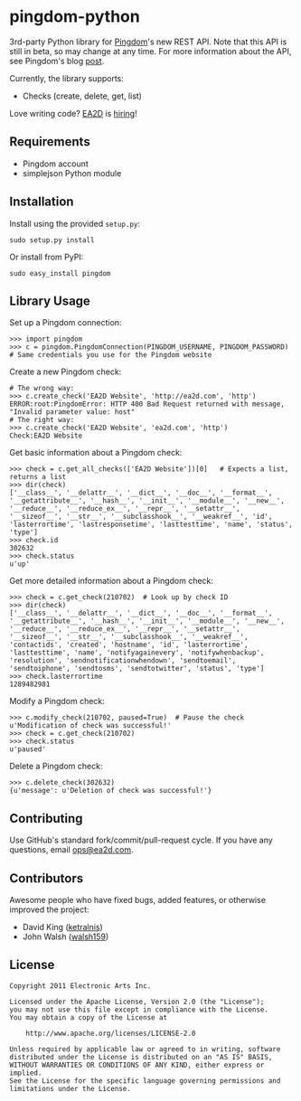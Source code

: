pingdom-python
=====================
3rd-party Python library for [Pingdom](http://pingdom.com)'s new REST API.  Note that this API is still in beta, so may change at any time.  For more information about the API, see Pingdom's blog [post](http://royal.pingdom.com/2011/03/22/new-pingdom-api-enters-public-beta/).

Currently, the library supports:

* Checks (create, delete, get, list)

Love writing code? [EA2D](http://ea2d.com) is [hiring](http://ea2d.com/jobs/)!


Requirements
--------------------
- Pingdom account
- simplejson Python module


Installation
--------------------
Install using the provided `setup.py`:

    sudo setup.py install

Or install from PyPI:

    sudo easy_install pingdom


Library Usage
--------------------
Set up a Pingdom connection:
    
    >>> import pingdom
    >>> c = pingdom.PingdomConnection(PINGDOM_USERNAME, PINGDOM_PASSWORD)  # Same credentials you use for the Pingdom website
        
Create a new Pingdom check:

    # The wrong way:
    >>> c.create_check('EA2D Website', 'http://ea2d.com', 'http')
    ERROR:root:PingdomError: HTTP 400 Bad Request returned with message, "Invalid parameter value: host"
    # The right way:
    >>> c.create_check('EA2D Website', 'ea2d.com', 'http')
    Check:EA2D Website
    
Get basic information about a Pingdom check:

    >>> check = c.get_all_checks(['EA2D Website'])[0]   # Expects a list, returns a list
    >>> dir(check)
    ['__class__', '__delattr__', '__dict__', '__doc__', '__format__', '__getattribute__', '__hash__', '__init__', '__module__', '__new__', '__reduce__', '__reduce_ex__', '__repr__', '__setattr__', '__sizeof__', '__str__', '__subclasshook__', '__weakref__', 'id', 'lasterrortime', 'lastresponsetime', 'lasttesttime', 'name', 'status', 'type']
    >>> check.id
    302632
    >>> check.status
    u'up'

Get more detailed information about a Pingdom check:

    >>> check = c.get_check(210702)  # Look up by check ID
    >>> dir(check)
    ['__class__', '__delattr__', '__dict__', '__doc__', '__format__', '__getattribute__', '__hash__', '__init__', '__module__', '__new__', '__reduce__', '__reduce_ex__', '__repr__', '__setattr__', '__sizeof__', '__str__', '__subclasshook__', '__weakref__', 'contactids', 'created', 'hostname', 'id', 'lasterrortime', 'lasttesttime', 'name', 'notifyagainevery', 'notifywhenbackup', 'resolution', 'sendnotificationwhendown', 'sendtoemail', 'sendtoiphone', 'sendtosms', 'sendtotwitter', 'status', 'type']
    >>> check.lasterrortime
    1289482981

Modify a Pingdom check:

    >>> c.modify_check(210702, paused=True)  # Pause the check
    u'Modification of check was successful!'
    >>> check = c.get_check(210702)
    >>> check.status
    u'paused'

Delete a Pingdom check:

    >>> c.delete_check(302632)
    {u'message': u'Deletion of check was successful!'}


Contributing
--------------------
Use GitHub's standard fork/commit/pull-request cycle.  If you have any questions, email <ops@ea2d.com>.

Contributors
--------------------
Awesome people who have fixed bugs, added features, or otherwise improved the project:

* David King ([ketralnis](https://github.com/ketralnis))
* John Walsh ([walsh159](https://github.com/walsh159))


License
--------------------

    Copyright 2011 Electronic Arts Inc.

    Licensed under the Apache License, Version 2.0 (the "License");
    you may not use this file except in compliance with the License.
    You may obtain a copy of the License at

        http://www.apache.org/licenses/LICENSE-2.0

    Unless required by applicable law or agreed to in writing, software
    distributed under the License is distributed on an "AS IS" BASIS,
    WITHOUT WARRANTIES OR CONDITIONS OF ANY KIND, either express or implied.
    See the License for the specific language governing permissions and
    limitations under the License.
